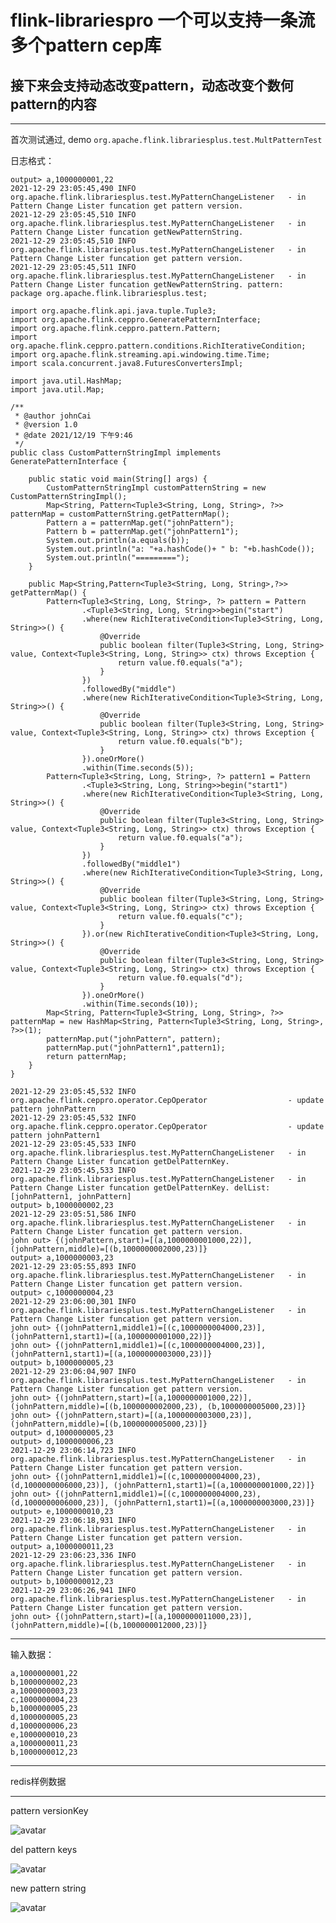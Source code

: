 # flink-librariespro 一个可以支持一条流多个pattern cep库

## 接下来会支持动态改变pattern，动态改变个数何pattern的内容

---
首次测试通过, demo `org.apache.flink.librariesplus.test.MultPatternTest`

日志格式：

    output> a,1000000001,22
    2021-12-29 23:05:45,490 INFO  org.apache.flink.librariesplus.test.MyPatternChangeListener   - in Pattern Change Lister funcation get pattern version.
    2021-12-29 23:05:45,510 INFO  org.apache.flink.librariesplus.test.MyPatternChangeListener   - in Pattern Change Lister funcation getNewPatternString.
    2021-12-29 23:05:45,510 INFO  org.apache.flink.librariesplus.test.MyPatternChangeListener   - in Pattern Change Lister funcation get pattern version.
    2021-12-29 23:05:45,511 INFO  org.apache.flink.librariesplus.test.MyPatternChangeListener   - in Pattern Change Lister funcation getNewPatternString. pattern: 
    package org.apache.flink.librariesplus.test;
    
    import org.apache.flink.api.java.tuple.Tuple3;
    import org.apache.flink.ceppro.GeneratePatternInterface;
    import org.apache.flink.ceppro.pattern.Pattern;
    import org.apache.flink.ceppro.pattern.conditions.RichIterativeCondition;
    import org.apache.flink.streaming.api.windowing.time.Time;
    import scala.concurrent.java8.FuturesConvertersImpl;
    
    import java.util.HashMap;
    import java.util.Map;
    
    /**
     * @author johnCai
     * @version 1.0
     * @date 2021/12/19 下午9:46
     */
    public class CustomPatternStringImpl implements GeneratePatternInterface {
    
        public static void main(String[] args) {
            CustomPatternStringImpl customPatternString = new CustomPatternStringImpl();
            Map<String, Pattern<Tuple3<String, Long, String>, ?>> patternMap = customPatternString.getPatternMap();
            Pattern a = patternMap.get("johnPattern");
            Pattern b = patternMap.get("johnPattern1");
            System.out.println(a.equals(b));
            System.out.println("a: "+a.hashCode()+ " b: "+b.hashCode());
            System.out.println("=========");
        }
    
        public Map<String,Pattern<Tuple3<String, Long, String>,?>> getPatternMap() {
            Pattern<Tuple3<String, Long, String>, ?> pattern = Pattern
                    .<Tuple3<String, Long, String>>begin("start")
                    .where(new RichIterativeCondition<Tuple3<String, Long, String>>() {
                        @Override
                        public boolean filter(Tuple3<String, Long, String> value, Context<Tuple3<String, Long, String>> ctx) throws Exception {
                            return value.f0.equals("a");
                        }
                    })
                    .followedBy("middle")
                    .where(new RichIterativeCondition<Tuple3<String, Long, String>>() {
                        @Override
                        public boolean filter(Tuple3<String, Long, String> value, Context<Tuple3<String, Long, String>> ctx) throws Exception {
                            return value.f0.equals("b");
                        }
                    }).oneOrMore()
                    .within(Time.seconds(5));
            Pattern<Tuple3<String, Long, String>, ?> pattern1 = Pattern
                    .<Tuple3<String, Long, String>>begin("start1")
                    .where(new RichIterativeCondition<Tuple3<String, Long, String>>() {
                        @Override
                        public boolean filter(Tuple3<String, Long, String> value, Context<Tuple3<String, Long, String>> ctx) throws Exception {
                            return value.f0.equals("a");
                        }
                    })
                    .followedBy("middle1")
                    .where(new RichIterativeCondition<Tuple3<String, Long, String>>() {
                        @Override
                        public boolean filter(Tuple3<String, Long, String> value, Context<Tuple3<String, Long, String>> ctx) throws Exception {
                            return value.f0.equals("c");
                        }
                    }).or(new RichIterativeCondition<Tuple3<String, Long, String>>() {
                        @Override
                        public boolean filter(Tuple3<String, Long, String> value, Context<Tuple3<String, Long, String>> ctx) throws Exception {
                            return value.f0.equals("d");
                        }
                    }).oneOrMore()
                    .within(Time.seconds(10));
            Map<String, Pattern<Tuple3<String, Long, String>, ?>> patternMap = new HashMap<String, Pattern<Tuple3<String, Long, String>, ?>>(1);
            patternMap.put("johnPattern", pattern);
            patternMap.put("johnPattern1",pattern1);
            return patternMap;
        }
    }
    
    2021-12-29 23:05:45,532 INFO  org.apache.flink.ceppro.operator.CepOperator                  - update pattern johnPattern
    2021-12-29 23:05:45,532 INFO  org.apache.flink.ceppro.operator.CepOperator                  - update pattern johnPattern1
    2021-12-29 23:05:45,533 INFO  org.apache.flink.librariesplus.test.MyPatternChangeListener   - in Pattern Change Lister funcation getDelPatternKey.
    2021-12-29 23:05:45,533 INFO  org.apache.flink.librariesplus.test.MyPatternChangeListener   - in Pattern Change Lister funcation getDelPatternKey. delList: [johnPattern1, johnPattern]
    output> b,1000000002,23
    2021-12-29 23:05:51,586 INFO  org.apache.flink.librariesplus.test.MyPatternChangeListener   - in Pattern Change Lister funcation get pattern version.
    john out> {(johnPattern,start)=[(a,1000000001000,22)], (johnPattern,middle)=[(b,1000000002000,23)]}
    output> a,1000000003,23
    2021-12-29 23:05:55,893 INFO  org.apache.flink.librariesplus.test.MyPatternChangeListener   - in Pattern Change Lister funcation get pattern version.
    output> c,1000000004,23
    2021-12-29 23:06:00,301 INFO  org.apache.flink.librariesplus.test.MyPatternChangeListener   - in Pattern Change Lister funcation get pattern version.
    john out> {(johnPattern1,middle1)=[(c,1000000004000,23)], (johnPattern1,start1)=[(a,1000000001000,22)]}
    john out> {(johnPattern1,middle1)=[(c,1000000004000,23)], (johnPattern1,start1)=[(a,1000000003000,23)]}
    output> b,1000000005,23
    2021-12-29 23:06:04,907 INFO  org.apache.flink.librariesplus.test.MyPatternChangeListener   - in Pattern Change Lister funcation get pattern version.
    john out> {(johnPattern,start)=[(a,1000000001000,22)], (johnPattern,middle)=[(b,1000000002000,23), (b,1000000005000,23)]}
    john out> {(johnPattern,start)=[(a,1000000003000,23)], (johnPattern,middle)=[(b,1000000005000,23)]}
    output> d,1000000005,23
    output> d,1000000006,23
    2021-12-29 23:06:14,723 INFO  org.apache.flink.librariesplus.test.MyPatternChangeListener   - in Pattern Change Lister funcation get pattern version.
    john out> {(johnPattern1,middle1)=[(c,1000000004000,23), (d,1000000006000,23)], (johnPattern1,start1)=[(a,1000000001000,22)]}
    john out> {(johnPattern1,middle1)=[(c,1000000004000,23), (d,1000000006000,23)], (johnPattern1,start1)=[(a,1000000003000,23)]}
    output> e,1000000010,23
    2021-12-29 23:06:18,931 INFO  org.apache.flink.librariesplus.test.MyPatternChangeListener   - in Pattern Change Lister funcation get pattern version.
    output> a,1000000011,23
    2021-12-29 23:06:23,336 INFO  org.apache.flink.librariesplus.test.MyPatternChangeListener   - in Pattern Change Lister funcation get pattern version.
    output> b,1000000012,23
    2021-12-29 23:06:26,941 INFO  org.apache.flink.librariesplus.test.MyPatternChangeListener   - in Pattern Change Lister funcation get pattern version.
    john out> {(johnPattern,start)=[(a,1000000011000,23)], (johnPattern,middle)=[(b,1000000012000,23)]}
    

---

输入数据：

    a,1000000001,22
    b,1000000002,23
    a,1000000003,23
    c,1000000004,23
    b,1000000005,23
    d,1000000005,23
    d,1000000006,23
    e,1000000010,23
    a,1000000011,23
    b,1000000012,23
    
---

redis样例数据

---
pattern versionKey

![avatar](./image/ptv.png)

del pattern keys

![avatar](./image/del_pattern_key.png)

new pattern string

![avatar](./image/pattern_v1.0.png)